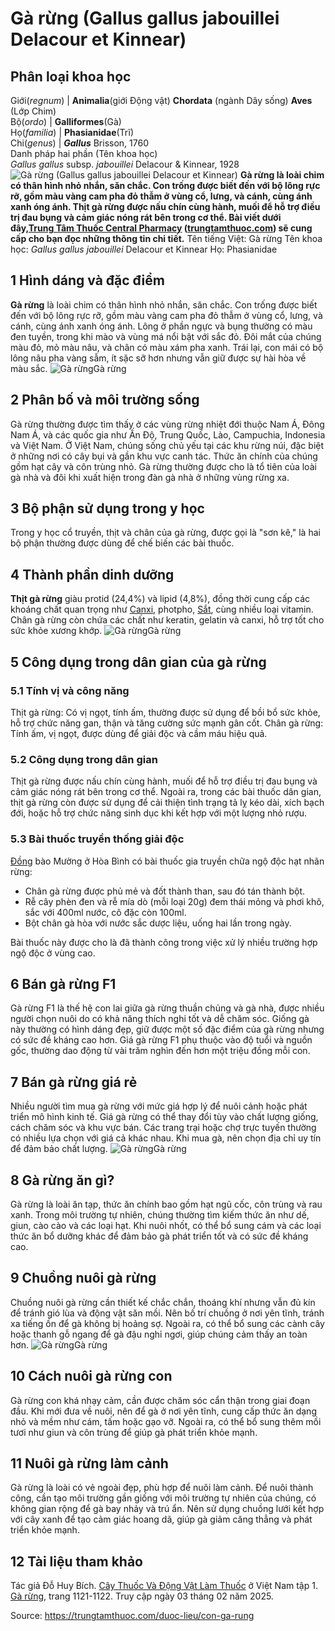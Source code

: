 # Gà rừng (Gallus gallus jabouillei Delacour et Kinnear)

Phân loại khoa học  
---  
Giới(_regnum_) |  **Animalia**(giới Động vật) **Chordata** (ngành Dây sống) **Aves** (Lớp Chim)  
Bộ(_ordo_) | **Galliformes**(Gà)  
Họ(_familia_) | **Phasianidae**(Trĩ)  
Chi(_genus_) | _**Gallus**_ Brisson, 1760  
Danh pháp hai phần (Tên khoa học)  
_Gallus gallus_ subsp. _jabouillei_ Delacour & Kinnear, 1928  
![Gà rừng \(Gallus gallus jabouillei Delacour et Kinnear\)](https://trungtamthuoc.com/images/others/ga-rung-1-8111.jpg)
**Gà rừng là loài chim có thân hình nhỏ nhắn, săn chắc. Con trống được biết đến với bộ lông rực rỡ, gồm màu vàng cam pha đỏ thẫm ở vùng cổ, lưng, và cánh, cùng ánh xanh óng ánh. Thịt gà rừng được nấu chín cùng hành, muối để hỗ trợ điều trị đau bụng và cảm giác nóng rát bên trong cơ thể. Bài viết dưới đây,[Trung Tâm Thuốc Central Pharmacy](https://trungtamthuoc.com/ "Trung Tâm Thuốc Central Pharmacy") ([trungtamthuoc.com](https://trungtamthuoc.com/ "trungtamthuoc.com")) sẽ cung cấp cho bạn đọc những thông tin chi tiết.**
Tên tiếng Việt: Gà rừng
Tên khoa học: _Gallus gallus jabouillei_ Delacour et Kinnear
Họ: Phasianidae
##  1 Hình dáng và đặc điểm
**Gà rừng** là loài chim có thân hình nhỏ nhắn, săn chắc. Con trống được biết đến với bộ lông rực rỡ, gồm màu vàng cam pha đỏ thẫm ở vùng cổ, lưng, và cánh, cùng ánh xanh óng ánh. Lông ở phần ngực và bụng thường có màu đen tuyền, trong khi mào và vùng má nổi bật với sắc đỏ. Đôi mắt của chúng màu đỏ, mỏ màu nâu, và chân có màu xám pha xanh. Trái lại, con mái có bộ lông nâu pha vàng sẫm, ít sặc sỡ hơn nhưng vẫn giữ được sự hài hòa về màu sắc.
![Gà rừng](https://trungtamthuoc.com/images/item/ga-rung-2.jpg)Gà rừng
##  2 Phân bố và môi trường sống
Gà rừng thường được tìm thấy ở các vùng rừng nhiệt đới thuộc Nam Á, Đông Nam Á, và các quốc gia như Ấn Độ, Trung Quốc, Lào, Campuchia, Indonesia và Việt Nam. Ở Việt Nam, chúng sống chủ yếu tại các khu rừng núi, đặc biệt ở những nơi có cây bụi và gần khu vực canh tác. Thức ăn chính của chúng gồm hạt cây và côn trùng nhỏ. Gà rừng thường được cho là tổ tiên của loài gà nhà và đôi khi xuất hiện trong đàn gà nhà ở những vùng rừng xa.
##  3 Bộ phận sử dụng trong y học
Trong y học cổ truyền, thịt và chân của gà rừng, được gọi là "sơn kê," là hai bộ phận thường được dùng để chế biến các bài thuốc.
##  4 Thành phần dinh dưỡng
**Thịt gà rừng** giàu protid (24,4%) và lipid (4,8%), đồng thời cung cấp các khoáng chất quan trọng như [Canxi](https://trungtamthuoc.com/hoat-chat/canxi "Canxi"), photpho, [Sắt](https://trungtamthuoc.com/hoat-chat/sat "Sắt"), cùng nhiều loại vitamin. Chân gà rừng còn chứa các chất như keratin, gelatin và canxi, hỗ trợ tốt cho sức khỏe xương khớp.
![Gà rừng](https://trungtamthuoc.com/images/item/ga-rung-3.jpg)Gà rừng
##  5 Công dụng trong dân gian của gà rừng
### 5.1 Tính vị và công năng
Thịt gà rừng: Có vị ngọt, tính ấm, thường được sử dụng để bồi bổ sức khỏe, hỗ trợ chức năng gan, thận và tăng cường sức mạnh gân cốt.
Chân gà rừng: Tính ấm, vị ngọt, được dùng để giải độc và cầm máu hiệu quả.
### 5.2 Công dụng trong dân gian
Thịt gà rừng được nấu chín cùng hành, muối để hỗ trợ điều trị đau bụng và cảm giác nóng rát bên trong cơ thể. Ngoài ra, trong các bài thuốc dân gian, thịt gà rừng còn được sử dụng để cải thiện tình trạng tả lỵ kéo dài, xích bạch đới, hoặc hỗ trợ chức năng sinh dục khi kết hợp với một lượng nhỏ rượu.
### 5.3 Bài thuốc truyền thống giải độc
[Đồng](https://trungtamthuoc.com/hoat-chat/dong "Đồng") bào Mường ở Hòa Bình có bài thuốc gia truyền chữa ngộ độc hạt nhãn rừng:
  * Chân gà rừng được phủ mẻ và đốt thành than, sau đó tán thành bột.
  * Rễ cây phèn đen và rễ mía dò (mỗi loại 20g) đem thái mỏng và phơi khô, sắc với 400ml nước, cô đặc còn 100ml.
  * Bột chân gà hòa với nước sắc dược liệu, uống hai lần trong ngày.


Bài thuốc này được cho là đã thành công trong việc xử lý nhiều trường hợp ngộ độc ở vùng cao.
##  6 Bán gà rừng F1
Gà rừng F1 là thế hệ con lai giữa gà rừng thuần chủng và gà nhà, được nhiều người chọn nuôi do có khả năng thích nghi tốt và dễ chăm sóc. Giống gà này thường có hình dáng đẹp, giữ được một số đặc điểm của gà rừng nhưng có sức đề kháng cao hơn. Giá gà rừng F1 phụ thuộc vào độ tuổi và nguồn gốc, thường dao động từ vài trăm nghìn đến hơn một triệu đồng mỗi con.
##  7 Bán gà rừng giá rẻ
Nhiều người tìm mua gà rừng với mức giá hợp lý để nuôi cảnh hoặc phát triển mô hình kinh tế. Giá gà rừng có thể thay đổi tùy vào chất lượng giống, cách chăm sóc và khu vực bán. Các trang trại hoặc chợ trực tuyến thường có nhiều lựa chọn với giá cả khác nhau. Khi mua gà, nên chọn địa chỉ uy tín để đảm bảo chất lượng.
![Gà rừng](https://trungtamthuoc.com/images/item/ga-rung-4.jpg)Gà rừng
##  8 Gà rừng ăn gì?
Gà rừng là loài ăn tạp, thức ăn chính bao gồm hạt ngũ cốc, côn trùng và rau xanh. Trong môi trường tự nhiên, chúng thường tìm kiếm thức ăn như dế, giun, cào cào và các loại hạt. Khi nuôi nhốt, có thể bổ sung cám và các loại thức ăn bổ dưỡng khác để đảm bảo gà phát triển tốt và có sức đề kháng cao.
##  9 Chuồng nuôi gà rừng
Chuồng nuôi gà rừng cần thiết kế chắc chắn, thoáng khí nhưng vẫn đủ kín để tránh gió lùa và động vật săn mồi. Nên bố trí chuồng ở nơi yên tĩnh, tránh xa tiếng ồn để gà không bị hoảng sợ. Ngoài ra, có thể bổ sung các cành cây hoặc thanh gỗ ngang để gà đậu nghỉ ngơi, giúp chúng cảm thấy an toàn hơn.
![Gà rừng](https://trungtamthuoc.com/images/item/ga-rung-5.jpg)Gà rừng
##  10 Cách nuôi gà rừng con
Gà rừng con khá nhạy cảm, cần được chăm sóc cẩn thận trong giai đoạn đầu. Khi mới đưa về nuôi, nên để gà ở nơi yên tĩnh, cung cấp thức ăn dạng nhỏ và mềm như cám, tấm hoặc gạo vỡ. Ngoài ra, có thể bổ sung thêm mồi tươi như giun và côn trùng để giúp gà phát triển khỏe mạnh.
##  11 Nuôi gà rừng làm cảnh
Gà rừng là loài có vẻ ngoài đẹp, phù hợp để nuôi làm cảnh. Để nuôi thành công, cần tạo môi trường gần giống với môi trường tự nhiên của chúng, có không gian rộng để gà bay nhảy và trú ẩn. Nên sử dụng chuồng lưới kết hợp với cây xanh để tạo cảm giác hoang dã, giúp gà giảm căng thẳng và phát triển khỏe mạnh.
##  12 Tài liệu tham khảo
Tác giả Đỗ Huy Bích. [Cây Thuốc Và Động Vật Làm Thuốc](https://trungtamthuoc.com/bai-viet/doc-online-va-tai-mien-phi-pdf-sach-cay-thuoc-va-dong-vat-lam-thuoc-o-viet-nam "Cây Thuốc Và Động Vật Làm Thuốc") ở Việt Nam tập 1. [Gà rừng](https://trungtamthuoc.com/upload/pdf/cay-thuoc-va-dong-vat-lam-thuoc-tap-1-trungtamthuoc.com.pdf), trang 1121-1122. Truy cập ngày 03 tháng 02 năm 2025.


Source: https://trungtamthuoc.com/duoc-lieu/con-ga-rung